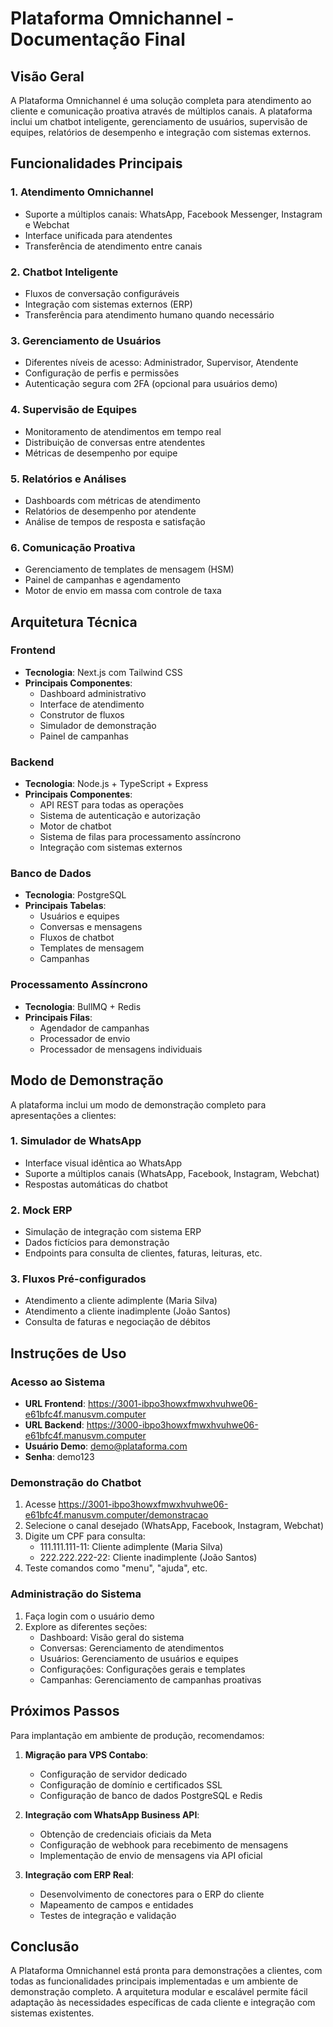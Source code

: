 # Plataforma Omnichannel - Documentação Final

## Visão Geral

A Plataforma Omnichannel é uma solução completa para atendimento ao cliente e comunicação proativa através de múltiplos canais. A plataforma inclui um chatbot inteligente, gerenciamento de usuários, supervisão de equipes, relatórios de desempenho e integração com sistemas externos.

## Funcionalidades Principais

### 1. Atendimento Omnichannel
- Suporte a múltiplos canais: WhatsApp, Facebook Messenger, Instagram e Webchat
- Interface unificada para atendentes
- Transferência de atendimento entre canais

### 2. Chatbot Inteligente
- Fluxos de conversação configuráveis
- Integração com sistemas externos (ERP)
- Transferência para atendimento humano quando necessário

### 3. Gerenciamento de Usuários
- Diferentes níveis de acesso: Administrador, Supervisor, Atendente
- Configuração de perfis e permissões
- Autenticação segura com 2FA (opcional para usuários demo)

### 4. Supervisão de Equipes
- Monitoramento de atendimentos em tempo real
- Distribuição de conversas entre atendentes
- Métricas de desempenho por equipe

### 5. Relatórios e Análises
- Dashboards com métricas de atendimento
- Relatórios de desempenho por atendente
- Análise de tempos de resposta e satisfação

### 6. Comunicação Proativa
- Gerenciamento de templates de mensagem (HSM)
- Painel de campanhas e agendamento
- Motor de envio em massa com controle de taxa

## Arquitetura Técnica

### Frontend
- **Tecnologia**: Next.js com Tailwind CSS
- **Principais Componentes**:
  - Dashboard administrativo
  - Interface de atendimento
  - Construtor de fluxos
  - Simulador de demonstração
  - Painel de campanhas

### Backend
- **Tecnologia**: Node.js + TypeScript + Express
- **Principais Componentes**:
  - API REST para todas as operações
  - Sistema de autenticação e autorização
  - Motor de chatbot
  - Sistema de filas para processamento assíncrono
  - Integração com sistemas externos

### Banco de Dados
- **Tecnologia**: PostgreSQL
- **Principais Tabelas**:
  - Usuários e equipes
  - Conversas e mensagens
  - Fluxos de chatbot
  - Templates de mensagem
  - Campanhas

### Processamento Assíncrono
- **Tecnologia**: BullMQ + Redis
- **Principais Filas**:
  - Agendador de campanhas
  - Processador de envio
  - Processador de mensagens individuais

## Modo de Demonstração

A plataforma inclui um modo de demonstração completo para apresentações a clientes:

### 1. Simulador de WhatsApp
- Interface visual idêntica ao WhatsApp
- Suporte a múltiplos canais (WhatsApp, Facebook, Instagram, Webchat)
- Respostas automáticas do chatbot

### 2. Mock ERP
- Simulação de integração com sistema ERP
- Dados fictícios para demonstração
- Endpoints para consulta de clientes, faturas, leituras, etc.

### 3. Fluxos Pré-configurados
- Atendimento a cliente adimplente (Maria Silva)
- Atendimento a cliente inadimplente (João Santos)
- Consulta de faturas e negociação de débitos

## Instruções de Uso

### Acesso ao Sistema
- **URL Frontend**: https://3001-ibpo3howxfmwxhvuhwe06-e61bfc4f.manusvm.computer
- **URL Backend**: https://3000-ibpo3howxfmwxhvuhwe06-e61bfc4f.manusvm.computer
- **Usuário Demo**: demo@plataforma.com
- **Senha**: demo123

### Demonstração do Chatbot
1. Acesse https://3001-ibpo3howxfmwxhvuhwe06-e61bfc4f.manusvm.computer/demonstracao
2. Selecione o canal desejado (WhatsApp, Facebook, Instagram, Webchat)
3. Digite um CPF para consulta:
   - 111.111.111-11: Cliente adimplente (Maria Silva)
   - 222.222.222-22: Cliente inadimplente (João Santos)
4. Teste comandos como "menu", "ajuda", etc.

### Administração do Sistema
1. Faça login com o usuário demo
2. Explore as diferentes seções:
   - Dashboard: Visão geral do sistema
   - Conversas: Gerenciamento de atendimentos
   - Usuários: Gerenciamento de usuários e equipes
   - Configurações: Configurações gerais e templates
   - Campanhas: Gerenciamento de campanhas proativas

## Próximos Passos

Para implantação em ambiente de produção, recomendamos:

1. **Migração para VPS Contabo**:
   - Configuração de servidor dedicado
   - Configuração de domínio e certificados SSL
   - Configuração de banco de dados PostgreSQL e Redis

2. **Integração com WhatsApp Business API**:
   - Obtenção de credenciais oficiais da Meta
   - Configuração de webhook para recebimento de mensagens
   - Implementação de envio de mensagens via API oficial

3. **Integração com ERP Real**:
   - Desenvolvimento de conectores para o ERP do cliente
   - Mapeamento de campos e entidades
   - Testes de integração e validação

## Conclusão

A Plataforma Omnichannel está pronta para demonstrações a clientes, com todas as funcionalidades principais implementadas e um ambiente de demonstração completo. A arquitetura modular e escalável permite fácil adaptação às necessidades específicas de cada cliente e integração com sistemas existentes.

